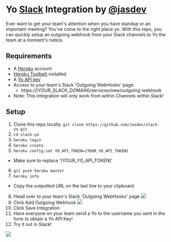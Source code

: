 # Yo [Slack](https://slack.com/) Integration by [@jasdev](https://twitter.com/jasdev)

Ever want to get your team's attention when you have standup or an important meeting? You've come to the right place yo. With this repo, you can quickly setup an outgoing webhook from your Slack channels to Yo the team at a moment's notice.

## Requirements

- A [Heroku](http://heroku.com/) account
- [Heroku Toolbelt](https://toolbelt.heroku.com/) installed
- A [Yo API key](http://yoapi.justyo.co/)
- Access to your team's Slack 'Outgoing WebHooks' page
	- https://[YOUR_SLACK_DOMAIN]/services/new/outgoing-webhook
- Note: This integration will only work from within Channels within Slack!

## Setup

1. Clone this repo locally. `git clone https://github.com/Jasdev/slack-yo.git`
2. `cd slack-yo`
3. `heroku login`
4. `heroku create`
5. `heroku config:set YO_API_TOKEN=[YOUR_YO_API_TOKEN]`
  * Make sure to replace '[YOUR_YO_API_TOKEN]'
6. `git push heroku master`
7. `heroku info`
  * Copy the outputted URL on the last line to your clipboard
8. Head over to your team's Slack 'Outgoing WebHooks' page
![](http://i.imgur.com/50jJYUs.png)
9. Click Add Outgoing Webhook
![](http://i.imgur.com/6G9Lsve.png)
10. Click Save Integration
11. Have everyone on your team send a Yo to the username you sent in the form to obtain a Yo API Key!
12. Try it out in Slack!

![](http://i.imgur.com/snMdCT4.png)